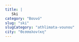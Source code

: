 ```yaml
---
title: |
   Ski
category: "Βουνό"
slug: "ski"
slugCategory: "athlimata-vounou"
city: "Θεσσαλονίκη"
---
```


